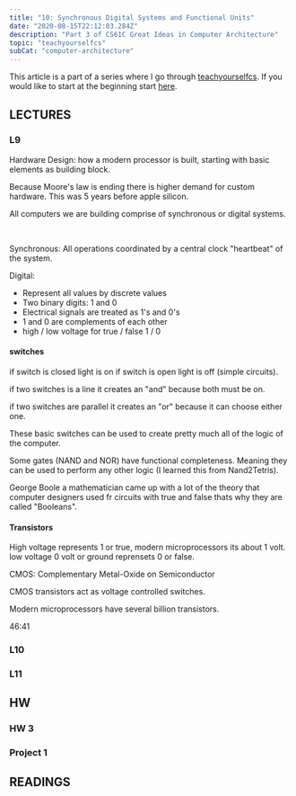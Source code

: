 ```yaml
---
title: "10: Synchronous Digital Systems and Functional Units"
date: "2020-08-15T22:12:03.284Z"
description: "Part 3 of CS61C Great Ideas in Computer Architecture"
topic: "teachyourselfcs"
subCat: "computer-architecture"
---
```


This article is a part of a series where I go through [teachyourselfcs](https://teachyourselfcs.com/).
If you would like to start at the beginning start [here](https://bpp.dev/articles/teachyourselfcs/programming/00-getting-started/).

## LECTURES

### L9

Hardware Design: how a modern processor is built,
starting with basic elements as building block.

Because Moore's law is ending there is higher demand for custom hardware. This was 5 years before apple silicon.

All computers we are building comprise of synchronous or digital systems.

<br>

Synchronous:
All operations coordinated by a central clock
"heartbeat" of the system.

Digital:

- Represent all values by discrete values
- Two binary digits: 1 and 0
- Electrical signals are treated as 1's and 0's
- 1 and 0 are complements of each other
- high / low voltage for true / false 1 / 0

#### switches

if switch is closed light is on if switch is open light is off (simple circuits).

if two switches is a line it creates an "and" because both must be on.

if two switches are parallel it creates an "or" because it can choose either one.

These basic switches can be used to create pretty much all of the logic of the computer.

Some gates (NAND and NOR) have functional completeness. Meaning they can be used to perform any other logic (I learned this from Nand2Tetris).

George Boole a mathematician came up with a lot of the theory that computer designers used fr circuits with true and false thats why they are called "Booleans".

#### Transistors

High voltage represents 1 or true, modern microprocessors its about 1 volt.
low voltage 0 volt or ground reprensets 0 or false.

CMOS: Complementary Metal-Oxide on Semiconductor

CMOS transistors act as voltage controlled switches.

Modern microprocessors have several billion transistors.

46:41

### L10

### L11

## HW

### HW 3

### Project 1

## READINGS
